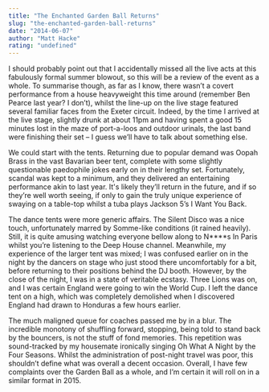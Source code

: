 ```yaml
---
title: "The Enchanted Garden Ball Returns"
slug: "the-enchanted-garden-ball-returns"
date: "2014-06-07"
author: "Matt Hacke"
rating: "undefined"
---
```


I should probably point out that I accidentally missed all the live acts at this fabulously formal summer blowout, so this will be a review of the event as a whole. To summarise though, as far as I know, there wasn’t a covert performance from a house heavyweight this time around (remember Ben Pearce last year? I don’t), whilst the line-up on the live stage featured several familiar faces from the Exeter circuit. Indeed, by the time I arrived at the live stage, slightly drunk at about 11pm and having spent a good 15 minutes lost in the maze of port-a-loos and outdoor urinals, the last band were finishing their set – I guess we’ll have to talk about something else.

We could start with the tents. Returning due to popular demand was Oopah Brass in the vast Bavarian beer tent, complete with some slightly questionable paedophile jokes early on in their lengthy set. Fortunately, scandal was kept to a minimum, and they delivered an entertaining performance akin to last year. It's likely they’ll return in the future, and if so they’re well worth seeing, if only to gain the truly unique experience of swaying on a table-top whilst a tuba plays Jackson 5’s I Want You Back.

The dance tents were more generic affairs. The Silent Disco was a nice touch, unfortunately marred by Somme-like conditions (it rained heavily). Still, it is quite amusing watching everyone bellow along to N\*\*\*\*s In Paris whilst you’re listening to the Deep House channel. Meanwhile, my experience of the larger tent was mixed; I was confused earlier on in the night by the dancers on stage who just stood there uncomfortably for a bit, before returning to their positions behind the DJ booth. However, by the close of the night, I was in a state of veritable ecstasy. Three Lions was on, and I was certain England were going to win the World Cup. I left the dance tent on a high, which was completely demolished when I discovered England had drawn to Honduras a few hours earlier.

The much maligned queue for coaches passed me by in a blur. The incredible monotony of shuffling forward, stopping, being told to stand back by the bouncers, is not the stuff of fond memories. This repetition was sound-tracked by my housemate ironically singing Oh What A Night by the Four Seasons. Whilst the administration of post-night travel was poor, this shouldn’t define what was overall a decent occasion. Overall, I have few complaints over the Garden Ball as a whole, and I’m certain it will roll on in a similar format in 2015.
